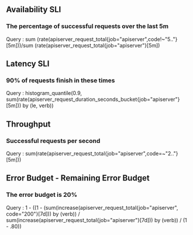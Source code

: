 ## Availability SLI
### The percentage of successful requests over the last 5m

Query : sum (rate(apiserver_request_total{job="apiserver",code!~"5.."}[5m]))/sum (rate(apiserver_request_total{job="apiserver"}[5m])

## Latency SLI
### 90% of requests finish in these times

Query : histogram_quantile(0.9, sum(rate(apiserver_request_duration_seconds_bucket{job="apiserver"}[5m])) by (le, verb))

## Throughput
### Successful requests per second

Query : sum(rate(apiserver_request_total{job="apiserver",code=~"2.."}[5m]))

## Error Budget - Remaining Error Budget
### The error budget is 20%

Query : 1 - ((1 - (sum(increase(apiserver_request_total{job="apiserver", code="200"}[7d])) by (verb)) / sum(increase(apiserver_request_total{job="apiserver"}[7d])) by (verb)) / (1 - .80))
